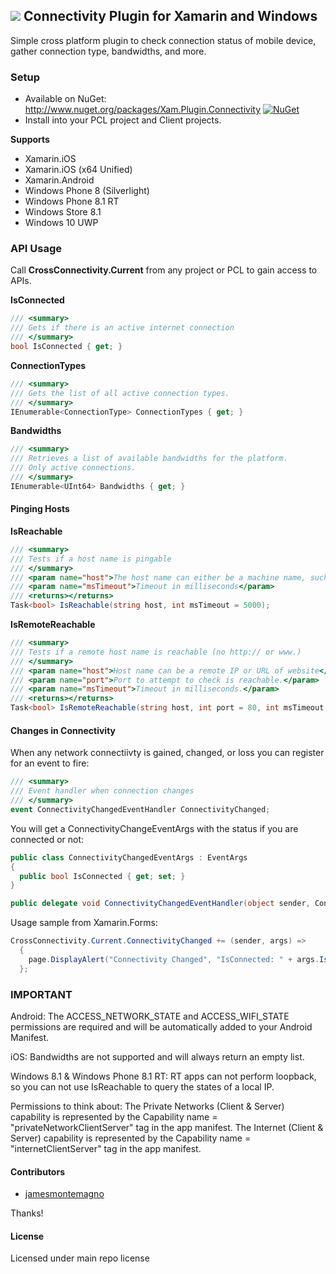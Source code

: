 ## ![](Common/connectivity_icon.png) Connectivity Plugin for Xamarin and Windows

Simple cross platform plugin to check connection status of mobile device, gather connection type, bandwidths, and more.

### Setup
* Available on NuGet: http://www.nuget.org/packages/Xam.Plugin.Connectivity [![NuGet](https://img.shields.io/nuget/v/Xam.Plugin.Connectivity.svg?label=NuGet)](https://www.nuget.org/packages/Xam.Plugin.Connectivity/)
* Install into your PCL project and Client projects.

**Supports**
* Xamarin.iOS
* Xamarin.iOS (x64 Unified)
* Xamarin.Android
* Windows Phone 8 (Silverlight)
* Windows Phone 8.1 RT
* Windows Store 8.1
* Windows 10 UWP


### API Usage

Call **CrossConnectivity.Current** from any project or PCL to gain access to APIs.


**IsConnected**
```csharp
/// <summary>
/// Gets if there is an active internet connection
/// </summary>
bool IsConnected { get; }
```

**ConnectionTypes**
```csharp
/// <summary>
/// Gets the list of all active connection types.
/// </summary>
IEnumerable<ConnectionType> ConnectionTypes { get; }
```

**Bandwidths**
```csharp
/// <summary>
/// Retrieves a list of available bandwidths for the platform.
/// Only active connections.
/// </summary>
IEnumerable<UInt64> Bandwidths { get; }
```

#### Pinging Hosts

**IsReachable**
```csharp
/// <summary>
/// Tests if a host name is pingable
/// </summary>
/// <param name="host">The host name can either be a machine name, such as "java.sun.com", or a textual representation of its IP address (127.0.0.1)</param>
/// <param name="msTimeout">Timeout in milliseconds</param>
/// <returns></returns>
Task<bool> IsReachable(string host, int msTimeout = 5000);
```

**IsRemoteReachable**
```csharp
/// <summary>
/// Tests if a remote host name is reachable (no http:// or www.)
/// </summary>
/// <param name="host">Host name can be a remote IP or URL of website</param>
/// <param name="port">Port to attempt to check is reachable.</param>
/// <param name="msTimeout">Timeout in milliseconds.</param>
/// <returns></returns>
Task<bool> IsRemoteReachable(string host, int port = 80, int msTimeout = 5000);
```

#### Changes in Connectivity
When any network connectiivty is gained, changed, or loss you can register for an event to fire:
```csharp
/// <summary>
/// Event handler when connection changes
/// </summary>
event ConnectivityChangedEventHandler ConnectivityChanged; 
```

You will get a ConnectivityChangeEventArgs with the status if you are connected or not:
```csharp
public class ConnectivityChangedEventArgs : EventArgs
{
  public bool IsConnected { get; set; }
}

public delegate void ConnectivityChangedEventHandler(object sender, ConnectivityChangedEventArgs e);
```

Usage sample from Xamarin.Forms:
```csharp
CrossConnectivity.Current.ConnectivityChanged += (sender, args) =>
  {
    page.DisplayAlert("Connectivity Changed", "IsConnected: " + args.IsConnected.ToString(), "OK");
  };
```


### **IMPORTANT**
Android:
The ACCESS_NETWORK_STATE and ACCESS_WIFI_STATE permissions are required and will be automatically added to your Android Manifest.

iOS:
Bandwidths are not supported and will always return an empty list.

Windows 8.1 & Windows Phone 8.1 RT:
RT apps can not perform loopback, so you can not use IsReachable to query the states of a local IP.

Permissions to think about:
The Private Networks (Client & Server) capability is represented by the Capability name = "privateNetworkClientServer" tag in the app manifest. 
The Internet (Client & Server) capability is represented by the Capability name = "internetClientServer" tag in the app manifest.


#### Contributors
* [jamesmontemagno](https://github.com/jamesmontemagno)

Thanks!

#### License
Licensed under main repo license
